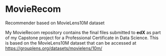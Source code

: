 # MovieRecom
Recommender based on MovieLens10M dataset

My MovieRecom repository contains the final files submitted to <b>edX</b> as part of my Capstone project for a Professional Certificate in Data Science.
This is based on the MovieLens10M dataset that can be accessed at https://grouplens.org/datasets/movielens/10m/
